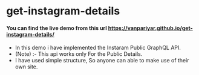 # get-instagram-details
#### You can find the live demo from this url https://vanpariyar.github.io/get-instagram-details/

- In this demo i have implemented the Instaram Public GraphQL API.
- (Note) :- This api works only For the Public Details.
- I have used simple structure, So anyone can able to make use of their own site.

##
